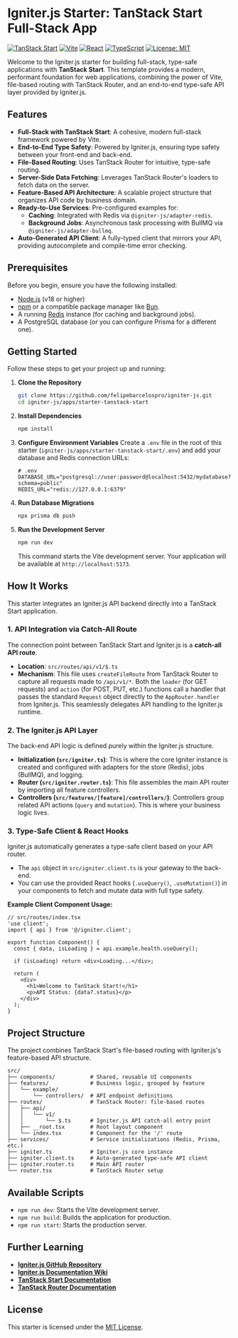# Igniter.js Starter: TanStack Start Full-Stack App

[![TanStack Start](https://img.shields.io/badge/TanStack%20Start-1-blue.svg)](https://tanstack.com/start/latest)
[![Vite](https://img.shields.io/badge/Vite-5-blue.svg)](https://vitejs.dev/)
[![React](https://img.shields.io/badge/React-19-blue.svg)](https://react.dev/)
[![TypeScript](https://img.shields.io/badge/TypeScript-5.0%2B-blue.svg)](https://www.typescriptlang.org/)
[![License: MIT](https://img.shields.io/badge/License-MIT-yellow.svg)](https://opensource.org/licenses/MIT)

Welcome to the Igniter.js starter for building full-stack, type-safe applications with **TanStack Start**. This template provides a modern, performant foundation for web applications, combining the power of Vite, file-based routing with TanStack Router, and an end-to-end type-safe API layer provided by Igniter.js.

## Features

-   **Full-Stack with TanStack Start**: A cohesive, modern full-stack framework powered by Vite.
-   **End-to-End Type Safety**: Powered by Igniter.js, ensuring type safety between your front-end and back-end.
-   **File-Based Routing**: Uses TanStack Router for intuitive, type-safe routing.
-   **Server-Side Data Fetching**: Leverages TanStack Router's loaders to fetch data on the server.
-   **Feature-Based API Architecture**: A scalable project structure that organizes API code by business domain.
-   **Ready-to-Use Services**: Pre-configured examples for:
    -   **Caching**: Integrated with Redis via `@igniter-js/adapter-redis`.
    -   **Background Jobs**: Asynchronous task processing with BullMQ via `@igniter-js/adapter-bullmq`.
-   **Auto-Generated API Client**: A fully-typed client that mirrors your API, providing autocomplete and compile-time error checking.

## Prerequisites

Before you begin, ensure you have the following installed:

-   [Node.js](https://nodejs.org/en) (v18 or higher)
-   [npm](https://www.npmjs.com/) or a compatible package manager like [Bun](https://bun.sh/).
-   A running [Redis](https://redis.io/docs/getting-started/) instance (for caching and background jobs).
-   A PostgreSQL database (or you can configure Prisma for a different one).

## Getting Started

Follow these steps to get your project up and running:

1.  **Clone the Repository**
    ```bash
    git clone https://github.com/felipebarcelospro/igniter-js.git
    cd igniter-js/apps/starter-tanstack-start
    ```

2.  **Install Dependencies**
    ```bash
    npm install
    ```

3.  **Configure Environment Variables**
    Create a `.env` file in the root of this starter (`igniter-js/apps/starter-tanstack-start/.env`) and add your database and Redis connection URLs:

    ```env
    # .env
    DATABASE_URL="postgresql://user:password@localhost:5432/mydatabase?schema=public"
    REDIS_URL="redis://127.0.0.1:6379"
    ```

4.  **Run Database Migrations**
    ```bash
    npx prisma db push
    ```

5.  **Run the Development Server**
    ```bash
    npm run dev
    ```
    This command starts the Vite development server. Your application will be available at `http://localhost:5173`.

## How It Works

This starter integrates an Igniter.js API backend directly into a TanStack Start application.

### 1. API Integration via Catch-All Route

The connection point between TanStack Start and Igniter.js is a **catch-all API route**.

-   **Location**: `src/routes/api/v1/$.ts`
-   **Mechanism**: This file uses `createFileRoute` from TanStack Router to capture all requests made to `/api/v1/*`. Both the `loader` (for GET requests) and `action` (for POST, PUT, etc.) functions call a handler that passes the standard `Request` object directly to the `AppRouter.handler` from Igniter.js. This seamlessly delegates API handling to the Igniter.js runtime.

### 2. The Igniter.js API Layer

The back-end API logic is defined purely within the Igniter.js structure.

-   **Initialization (`src/igniter.ts`)**: This is where the core Igniter instance is created and configured with adapters for the store (Redis), jobs (BullMQ), and logging.
-   **Router (`src/igniter.router.ts`)**: This file assembles the main API router by importing all feature controllers.
-   **Controllers (`src/features/[feature]/controllers/`)**: Controllers group related API actions (`query` and `mutation`). This is where your business logic lives.

### 3. Type-Safe Client & React Hooks

Igniter.js automatically generates a type-safe client based on your API router.

-   The `api` object in `src/igniter.client.ts` is your gateway to the back-end.
-   You can use the provided React hooks (`.useQuery()`, `.useMutation()`) in your components to fetch and mutate data with full type safety.

**Example Client Component Usage:**
```tsx
// src/routes/index.tsx
'use client';
import { api } from '@/igniter.client';

export function Component() {
  const { data, isLoading } = api.example.health.useQuery();

  if (isLoading) return <div>Loading...</div>;

  return (
    <div>
      <h1>Welcome to TanStack Start!</h1>
      <p>API Status: {data?.status}</p>
    </div>
  );
}
```

## Project Structure

The project combines TanStack Start's file-based routing with Igniter.js's feature-based API structure.

```
src/
├── components/           # Shared, reusable UI components
├── features/             # Business logic, grouped by feature
│   └── example/
│       └── controllers/  # API endpoint definitions
├── routes/               # TanStack Router: file-based routes
│   ├── api/
│   │   └── v1/
│   │       └── $.ts      # Igniter.js API catch-all entry point
│   ├── __root.tsx        # Root layout component
│   └── index.tsx         # Component for the '/' route
├── services/             # Service initializations (Redis, Prisma, etc.)
├── igniter.ts            # Igniter.js core instance
├── igniter.client.ts     # Auto-generated type-safe API client
├── igniter.router.ts     # Main API router
└── router.tsx            # TanStack Router setup
```

## Available Scripts

-   `npm run dev`: Starts the Vite development server.
-   `npm run build`: Builds the application for production.
-   `npm run start`: Starts the production server.

## Further Learning

-   **[Igniter.js GitHub Repository](https://github.com/felipebarcelospro/igniter-js)**
-   **[Igniter.js Documentation Wiki](https://github.com/felipebarcelospro/igniter-js/wiki)**
-   **[TanStack Start Documentation](https://tanstack.com/start/latest/docs/overview)**
-   **[TanStack Router Documentation](https://tanstack.com/router/latest/docs/overview)**

## License

This starter is licensed under the [MIT License](LICENSE).